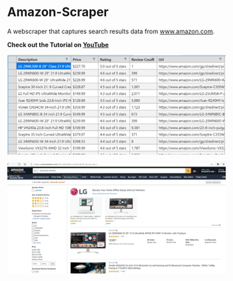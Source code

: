 # Amazon-Scraper
 A webscraper that captures search results data from www.amazon.com. 
 
 **Check out the Tutorial on [YouTube](https://youtu.be/_AeudsbKYG8)**

![](csv_results_demo.PNG)  

  
![](amazon_page.PNG)
